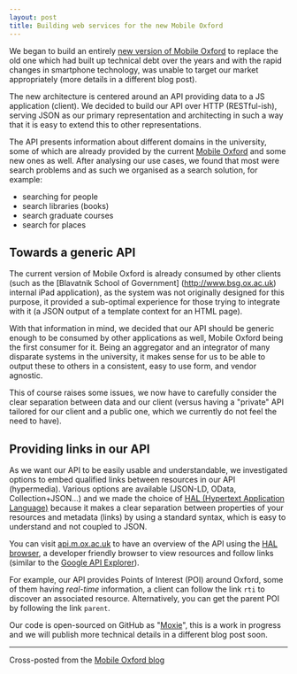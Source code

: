 ```yaml
---
layout: post
title: Building web services for the new Mobile Oxford
---
```


We began to build an entirely [new version of Mobile Oxford](http://new.m.ox.ac.uk) to replace the old one which had built up technical debt over the years and with the rapid changes in smartphone technology, was unable to target our market appropriately (more details in a different blog post).

The new architecture is centered around an API providing data to a JS application (client). We decided to build our
API over HTTP (RESTful-ish), serving JSON as our primary representation and architecting in such a way that it is easy to extend this to other representations.

The API presents information about different domains in the university, some of which are already provided by the
current [Mobile Oxford](http://m.ox.ac.uk) and some new ones as well. After analysing our use cases, we found that most were search problems and as such we organised as a search solution, for example:

- searching for people
- search libraries (books)
- search graduate courses
- search for places

Towards a generic API
---------------------

The current version of Mobile Oxford is already consumed by other clients (such as the [Blavatnik School of Government] (http://www.bsg.ox.ac.uk) internal iPad application), as the system was not originally designed for this purpose, it provided a sub-optimal experience for those trying to integrate with it (a JSON output of a template context for an HTML page).

With that information in mind, we decided that our API should be generic enough to be consumed by other applications
as well, Mobile Oxford being the first consumer for it. Being an aggregator and an integrator of many disparate systems
in the university, it makes sense for us to be able to output these to others in a consistent, easy to use form, and
vendor agnostic.

This of course raises some issues, we now have to carefully consider the clear separation between data and our client
(versus having a "private" API tailored for our client and a public one, which we currently do not feel the need to have).

Providing links in our API
--------------------------

As we want our API to be easily usable and understandable, we investigated options to embed qualified links between
resources in our API (hypermedia). Various options are available (JSON-LD, OData, Collection+JSON...) and we made
the choice of [HAL (Hypertext Application Language)](http://stateless.co/hal_specification.html) because it makes a
clear separation between properties of your resources and metadata (links) by using a standard syntax, which is easy to understand
and not coupled to JSON.

You can visit [api.m.ox.ac.uk](http://api.m.ox.ac.uk) to have an overview of the API using the
[HAL browser](http://github.com/mikekelly/hal-browser), a developer friendly browser to view resources and follow
links (similar to the [Google API Explorer](https://developers.google.com/apis-explorer/)).

For example, our API provides Points of Interest (POI) around Oxford, some of them having *real-time* information,
a client can follow the link ``rti`` to discover an associated resource. Alternatively, you can get the parent POI
by following the link ``parent``.

Our code is open-sourced on GitHub as "[Moxie](https://github.com/ox-it/moxie)", this is a work in progress and we
will publish more technical details in a different blog post soon.

-------

Cross-posted from the [Mobile Oxford blog](http://blog.m.ox.ac.uk/posts/2013/04/18/mobile-oxford-services/)
